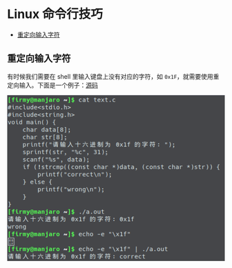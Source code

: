 # Linux 命令行技巧

- [重定向输入字符](#重定向输入字符)


## 重定向输入字符
有时候我们需要在 shell 里输入键盘上没有对应的字符，如 `0x1F`，就需要使用重定向输入。下面是一个例子：[源码](../src/Others/4.2_0x1f.c)

![](../pic/4.2_0x1f.png)
